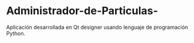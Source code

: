 # Administrador-de-Particulas-
Aplicación desarrollada en Qt designer usando lenguaje de programación Python. 

